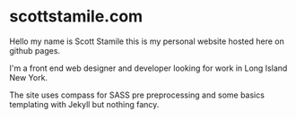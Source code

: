 # scottstamile.com

Hello my name is Scott Stamile this is my personal website hosted here on github pages.

I'm a front end web designer and developer looking for work in Long Island New York.

The site uses compass for SASS pre preprocessing and some basics templating with Jekyll but nothing fancy.
